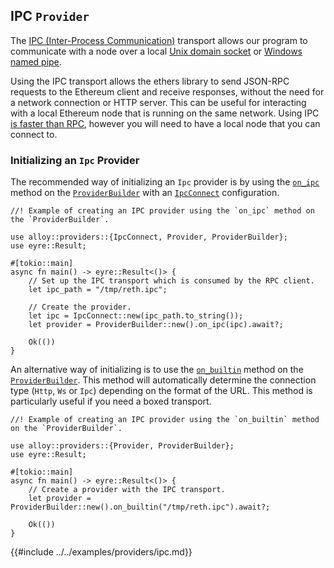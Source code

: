 ## IPC `Provider`

The [IPC (Inter-Process Communication)](https://en.wikipedia.org/wiki/Inter-process_communication) transport allows our program to communicate with a node over a local [Unix domain socket](https://en.wikipedia.org/wiki/Unix_domain_socket) or [Windows named pipe](https://learn.microsoft.com/en-us/windows/win32/ipc/named-pipes).

Using the IPC transport allows the ethers library to send JSON-RPC requests to the Ethereum client and receive responses, without the need for a network connection or HTTP server. This can be useful for interacting with a local Ethereum node that is running on the same network. Using IPC [is faster than RPC](https://github.com/0xKitsune/geth-ipc-rpc-bench), however you will need to have a local node that you can connect to.

### Initializing an `Ipc` Provider

The recommended way of initializing an `Ipc` provider is by using the [`on_ipc`](https://docs.rs/alloy/latest/alloy/providers/struct.ProviderBuilder.html#method.on_ipc) method on the [`ProviderBuilder`](https://docs.rs/alloy/latest/alloy/providers/struct.ProviderBuilder.html) with an [`IpcConnect`](https://docs.rs/alloy/latest/alloy/providers/struct.IpcConnect.html) configuration.

```rust,ignore
//! Example of creating an IPC provider using the `on_ipc` method on the `ProviderBuilder`.

use alloy::providers::{IpcConnect, Provider, ProviderBuilder};
use eyre::Result;

#[tokio::main]
async fn main() -> eyre::Result<()> {
    // Set up the IPC transport which is consumed by the RPC client.
    let ipc_path = "/tmp/reth.ipc";

    // Create the provider.
    let ipc = IpcConnect::new(ipc_path.to_string());
    let provider = ProviderBuilder::new().on_ipc(ipc).await?;

    Ok(())
}
```

An alternative way of initializing is to use the [`on_builtin`](https://docs.rs/alloy/latest/alloy/providers/struct.ProviderBuilder.html#method.on_builtin) method on the [`ProviderBuilder`](https://docs.rs/alloy/latest/alloy/providers/struct.ProviderBuilder.html). This method will automatically determine the connection type (`Http`, `Ws` or `Ipc`) depending on the format of the URL. This method is particularly useful if you need a boxed transport.

```rust,ignore
//! Example of creating an IPC provider using the `on_builtin` method on the `ProviderBuilder`.

use alloy::providers::{Provider, ProviderBuilder};
use eyre::Result;

#[tokio::main]
async fn main() -> eyre::Result<()> {
    // Create a provider with the IPC transport.
    let provider = ProviderBuilder::new().on_builtin("/tmp/reth.ipc").await?;

    Ok(())
}
```

{{#include ../../examples/providers/ipc.md}}